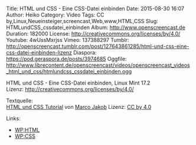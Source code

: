 Title: HTML und CSS - Eine CSS-Datei einbinden
Date: 2015-08-30 16:07
Author: Heiko
Category: Video
Tags: CC by,Linux,Neueinsteiger,screencast,Web,www,HTML,CSS
Slug: HTMLundCSS_cssdatei_einbinden
Album: http://www.openscreencast.de
Duration: 182000
License: http://creativecommons.org/licenses/by/4.0/
Youtube: 4wUssMxrjss
Vimeo: 137388297
Tumblr: http://openscreencast.tumblr.com/post/127643861285/html-und-css-eine-css-datei-einbinden-lizenz
Diaspora: https://pod.geraspora.de/posts/3974685
Oggfile: http://www.librecontent.de/openscreencast/videos/openscreencast_videos_html_und_css/htmlundcss_cssdatei_einbinden.ogg

HTML und CSS - Eine CSS-Datei einbinden, Linux Mint 17.2  
Lizenz: <http://creativecommons.org/licenses/by/4.0/>  
  
Textquelle:  
[HTML und CSS Tutorial](http://code.makery.ch/library/html-css/de/) von [Marco
Jakob](http://code.makery.ch/about/) Lizenz: [CC by
4.0](http://creativecommons.org/licenses/by/4.0/)

Links:

  * [WP:HTML](http://de.wikipedia.org/wiki/Hypertext_Markup_Language "Link zu wikipedia.org" )
  * [WP:CSS](http://de.wikipedia.org/wiki/Cascading_Style_Sheets "Link zu wikipedia.org" )

